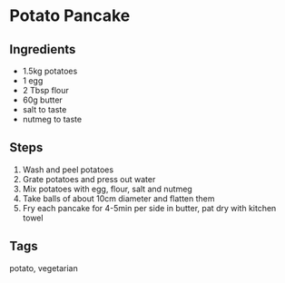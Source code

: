# Potato Pancake

## Ingredients

* 1.5kg potatoes
* 1 egg 
* 2 Tbsp flour
* 60g butter
* salt to taste 
* nutmeg to taste

## Steps

1. Wash and peel potatoes
2. Grate potatoes and press out water
3. Mix potatoes with egg, flour, salt and nutmeg
4. Take balls of about 10cm diameter and flatten them 
5. Fry each pancake for 4-5min per side in butter, pat dry with kitchen towel

## Tags
potato, vegetarian

